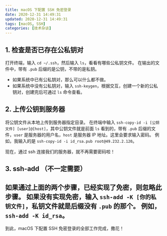 ```yaml
---
title: macOS 下配置 SSH 免密登录
date: 2020-12-31 14:49:31
updated: 2020-12-31 14:49:31
tags: [macOS, SSH]
categories: [技术杂谈]
---
```



## 1. 检查是否已存在公私钥对
打开终端，输入 `cd ~/.ssh`，然后输入 `ls`，看看有哪些公私钥文件。
在输出的文件中，带有 `.pub` 后缀的是公钥，不带的是私钥。
* 如果系统中已有公私钥对，那么可以什么都不做。
* 如果系统中没有公私钥对，输入 `ssh-keygen`，根据交互，创建一个新的公私钥对，创建完后可通过 `ls` 命令查看。

<!--more-->

## 2. 上传公钥到服务器
将公钥文件从本地上传到服务器指定目录。
在终端中输入 `ssh-copy-id -i [公钥文件] [user]@[host]`，其中公钥文件就是前面 `ls` 看到的，带有 `.pub` 后缀的文件，`user` 是服务器的用户名，`host` 是服务器 IP 地址。这里会要求输入密码。
例如，我输入的是 `ssh-copy-id -i id_rsa.pub root@49.232.2.120`。

现在，通过 ssh 连接我们的服务器，就不再需要密码啦！


## 3. ssh-add （不一定需要）

如果通过上面的两个步骤，已经实现了免密，则忽略此步骤。
如果没有实现免密，输入 `ssh-add -K [你的私钥文件]`，私钥文件就是后缀没有 `.pub` 的那个。
例如，`ssh-add -K id_rsa`。
-
到此，macOS 下配置 SSH 免密登录的全部工作完成，撒花！